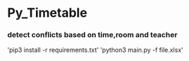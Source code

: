 # Py_Timetable
### detect conflicts based on time,room and teacher

'pip3 install -r requirements.txt'
'python3 main.py -f file.xlsx'
